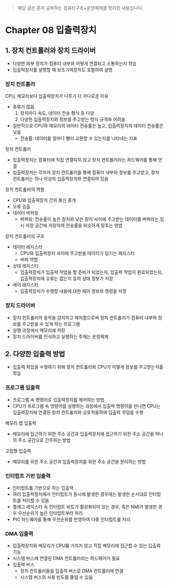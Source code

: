 > 해당 글은 혼자 공부하는 컴퓨터구조+운영체제를 정리한 내용입니다.

# Chapter 08 입출력장치

## 1. 장치 컨트롤러와 장치 드라이버

* 다양한 외부 장치가 컴퓨터 내부와 어떻게 연결되고 소통하는지 학습
* 입출력장치를 설명할 때 보조기억장치도 포함하여 설명

### 장치 컨트롤러
CPU, 메모리보다 입출력장치가 다루기 더 까다로운 이유
* 종류가 많음
    1. 장치마다 속도, 데이터 전송 형식 등 다양
    2. 다양한 입출력장치와 정보를 주고받는 방식 규격화 어려움
* 일반적으로 CPU와 메모리의 데이터 전송률은 높고, 입출력장치의 데이터 전송률은 낮음
    * 전송률: 데이터를 얼마나 빨리 교환할 수 있는지를 나타내는 지표

장치 컨트롤러
* 입출력장치는 컴퓨터에 직접 연결되지 않고 장치 컨트롤러라는 하드웨어를 통해 연결
* 입출력장치는 각자의 장치 컨트롤러를 통해 컴퓨터 내부와 정보를 주고받고, 장치 컨트롤러는 하나 이상의 입출력장치와 연결되어 있음

장치 컨트롤러의 역할
* CPU와 입출력장치 간의 통신 중개
* 오류 검출
* 데이터 버퍼링
    * 버퍼링: 전송률이 높은 장치와 낮은 장치 사이에 주고받는 데이터를 버퍼라는 임시 저장 공간에 저장하여 전송률을 비슷하게 맞추는 방법

장치 컨트롤러의 구조
* 데이터 레지스터
    * CPU와 입출력장치 사이에 주고받을 데이터가 담기는 레지스터
    * 버퍼 역할
* 상태 레지스터
    * 입출력장치가 입출력 작업을 할 준비가 되었는지, 입출력 작업이 완료되었는지, 입출력장치에 오류는 없는지 등의 상태 정보가 저장
* 제어 레지스터
    * 입출력장치가 수행할 내용에 대한 제어 정보와 명령을 저장

### 장치 드라이버
* 장치 컨트롤러의 동작을 감지하고 제어함으로써 장치 컨트롤러가 컴퓨터 내부와 정보를 주고받을 수 있게 하는 프로그램
* 실행 과정에서 메모리에 저장
* 장치 드라이버를 인식하고 실행하는 주체는 운영체제

## 2. 다양한 입출력 방법

* 입출력 작업을 수행하기 위해 장치 컨트롤러와 CPU가 어떻게 정보를 주고받는지를 학습

### 프로그램 입출력
* 프로그램 속 명령어로 입출력장치를 제어하는 방법
* CPU가 프로그램 속 명령어를 실행하는 과정에서 입출력 명령어를 만나면 CPU는 입출력장치에 연결된 장치 컨트롤러와 상호작용하며 입출력 작업을 수행

메모리 맵 입출력
* 메모리에 접근하기 위한 주소 공간과 입출력장치에 접근하기 위한 주소 공간을 하나의 주소 공간으로 간주하는 방법

고립형 입출력
* 메모리를 위한 주소 공간과 입출력장치를 위한 주소 공간을 분리하는 방법

### 인터럽트 기반 입출력
* 인터럽트를 기반으로 하는 입출력
* 여러 입출력장치에서 인터럽트가 동시에 발생한 경우에는 발생한 순서대로 인터럽트를 처리할 수 있음
* 플래그 레지스터 속 인터럽트 비트가 활성화되어 있는 경우, 혹은 NMI가 발생한 경우 우선순위가 높은 인터럽트부터 처리
* PIC 하드웨어를 통해 우선순위를 반영하여 다중 인터럽트를 처리

### DMA 입출력
* 입출력장치와 메모리가 CPU를 거치지 않고 직접 메모리에 접근할 수 있는 입출력 기능
* 시스템 버스에 연결된 DMA 컨트롤러라는 하드웨어가 필요
* 입출력 버스
    * 장치 컨트롤러들을 입출력 버스로 DMA 컨트롤러에 연결
    * 시스템 버스의 사용 빈도를 줄일 수 있음